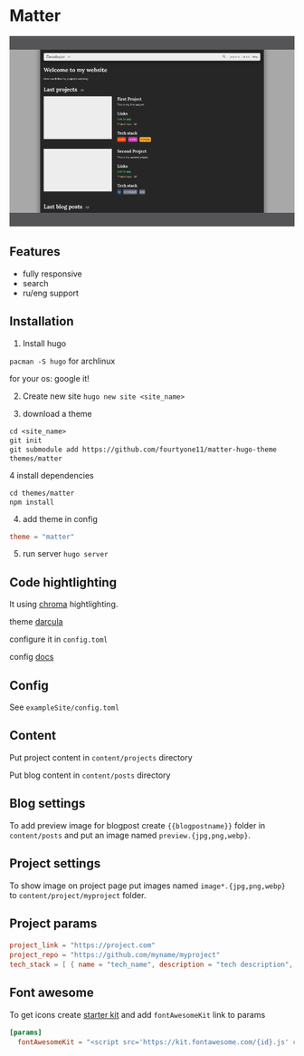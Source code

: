 # Matter

![Matter](https://github.com/fourtyone11/matter-hugo-theme/blob/master/images/tn.png)

## Features

- fully responsive
- search
- ru/eng support

## Installation

1. Install hugo

  `pacman -S hugo` for archlinux

  for your os: google it!

2. Create new site `hugo new site <site_name>`

3. download a theme

```
cd <site_name>
git init
git submodule add https://github.com/fourtyone11/matter-hugo-theme themes/matter
```

4 install dependencies

```
cd themes/matter
npm install
```

4. add theme in config

```toml
theme = "matter"
```

5. run server `hugo server`

## Code hightlighting

It using [chroma](https://github.com/alecthomas/chroma) hightlighting.

theme [darcula](https://draculatheme.com)

configure it in `config.toml`

config [docs](https://gohugo.io/getting-started/configuration-markup/#highlight)

## Config

See `exampleSite/config.toml`

## Content

Put project content in `content/projects` directory

Put blog content in `content/posts` directory

## Blog settings

To add preview image for blogpost create `{{blogpostname}}` folder in `content/posts` and put an image named `preview.{jpg,png,webp}`.

## Project settings

To show image on project page put images named `image*.{jpg,png,webp}` to `content/project/myproject` folder.

## Project params

```toml
project_link = "https://project.com"
project_repo = "https://github.com/myname/myproject"
tech_stack = [ { name = "tech_name", description = "tech description", link = "link to website" } ]
```

## Font awesome

To get icons create [starter kit](https://fontawesome.com/start) and add `fontAwesomeKit` link to params

```toml
[params]
  fontAwesomeKit = "<script src='https://kit.fontawesome.com/{id}.js' crossorigin='anonymous'></script>"
```
